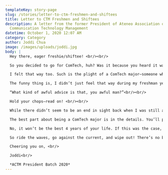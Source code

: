 ```yaml
---
templateKey: story-page
slug: /stories/letter-to-ctm-freshmen-and-shiftees
title: Letter to CTM Freshmen and Shiftees
description: A letter from the former President of Ateneo Association of
  Communication Technology Management
datetime: October 1, 2020 12:07 AM
category: Category
author: Joddi Chua
image: /images/uploads/joddi.jpg
body: |
  Hey there, eager freshie/shiftee! <br/><br/>

  So you decided to go for ComTech, huh? Was it because you heard it was “in”? Or was it because you couldn’t decide between AB Communication and BS Management? Or maybe it was because you simply had no idea what you wanted to be, so you went for the most non-committal yet specialized-sounding course available? <br/><br/>

  I felt that way too. Such is the plight of a ComTech major—someone who’s either everywhere at once, or nowhere at all. <br/><br/>

  The funny thing is, I didn’t just feel that way during my freshman year; I felt that way all throughout my undergraduate stay. Heck, I still feel it now! If you think that cloud of confusion hovering over your head goes away, I have bad news for you: it doesn’t. It never really goes away. <br/><br/>

  “What kind of awful advice is that, you awful man?”<br/><br/>

  Hold your chops—read on! <br/><br/>

  While there didn’t seem to be an end in sight back when I was still an undergraduate, the ComTech community gave me a launchpad to explore myself. It showed me what I was good at, what I was horrible at, and an excuse to pretend I knew what I was doing (by the way, nobody ever really does). <br/><br/>

  The best part about being a ComTech major is in the details. You’ll passively develop yourself without even knowing it. You’ll follow tell-tale signs before even reading them. And you’ll want to change the world before you even learn how to walk. <br/><br/>

  No, it won’t be the best 4 years of your life. If this was the case, then what else is there to look forward to afterwards? I’ll tell you what it actually is: it’s preparation for the best years of your life. <br/><br/>

  So ride the waves, go against the current, and wipe out! There’s no better time to do it than now, no better place to do it than here, and no better way to do it than as a ComTech major.<br/><br/><br/>

  Cheering you on, <br/>

  Joddi<br/>

  *ACTM President Batch 2020*
---
```


